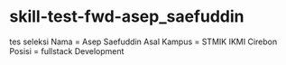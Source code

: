 # skill-test-fwd-asep_saefuddin
tes seleksi
Nama = Asep Saefuddin
Asal Kampus = STMIK IKMI Cirebon
Posisi = fullstack Development
